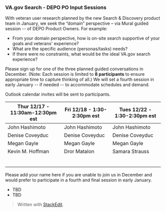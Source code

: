 ### VA.gov Search - DEPO PO Input Sessions

With veteran user research planned by the new Search & Discovery product team in January,  we seek the “domain” perspective – via Mural guided session -- of DEPO Product Owners.   For example:

- From your domain perspective, how is on-site search supportive of your goals and veterans' experience?
- What are the specific audience (personas/tasks) needs?
- If there were no constraints, what would be the ideal VA.gov search experience?

Please sign up for one of the three planned guided conversations in December.  (Note: Each session is limited to **8 participants** to ensure appropriate time to capture thinking of all.) We will set a fourth session in early January -- if needed -- to accommodate schedules and demand.  

Outlook calendar invites will be sent to participants.

| Thur 12/17 - 11:30am-12:30pm est | Fri 12/18 - 1:30-2:30pm est | Tues 12/22 - 1:30-2:30pm est |
|--|--|--|
|John Hashimoto  | John Hashimoto  | John Hashimoto  |
|Denise Coveyduc | Denise Coveyduc | Denise Coveyduc |
|Megan Gayle     | Megan Gayle     | Megan Gayle     |
|Kevin M. Hoffman| Dror Matalon    | Samara Strauss  |
|                |                 |                 |
|                |                 |                 |
|                |                 |                 |
|                |                 |                 |
|                |                 |                 |
|                |                 |                 |


Please add your name here if you are unable to join us in December and would prefer to participate in a fourth and final session in early January.

- TBD
- TBD

> Written with [StackEdit](https://stackedit.io/).
